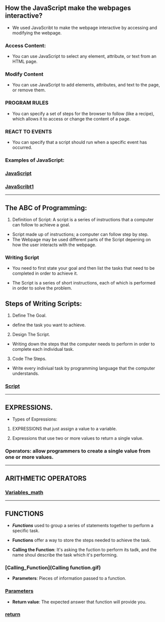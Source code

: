 ## How the JavaScript make the webpages interactive?

* We used JavaScribt to make the webpage interactive by accessing and modifying the webpage.

### Access Content:
* You can use JavaScript to select any element, attribute, or text from an HTML page.

### Modify Content
* You can use JavaScript to add elements, attributes, and text to the page, or remove them.

### PROGRAM RULES
* You can specify a set of steps for the browser to follow (like a recipe), which allows it to access or change the content of a page.

### REACT TO EVENTS
* You can specify that a script should run when a specific event has occurred.

### Examples of JavaScript:
### [JavaScript](interactivate.jpg)

### [JavaScribt1](JavaScribt1.jpg)

***

## The ABC of Programming:

1. Definition of Script:
A script is a series of instructions that a computer can follow to achieve a goal.

* Script made up of instructions; a computer can follow step by step.
* The Webpage may be used different parts of the Script depening on how the user interacts with the webpage.

### Writing Script
* You need to first state your goal and then list the tasks that need to be completed in order to achieve it.

* The Script is a series of short instructions, each of which is performed in order to solve the problem.

## Steps of Writing Scripts:
1. Define The Goal.
* define the task you want to achieve.

2. Design The Script.
* Writing down the steps that the computer needs to perform in order to complete each individual task.

3. Code The Steps.
* Write every indiviual task by programming language that the computer understands.

### [Script](script.jpg)

***

## EXPRESSIONS.
* Types of Expressions:
1. EXPRESSIONS that just assign a value to a variable.

2. Expressions that use two or more values to return a single value.

### Operators: allow programmers to create a single value from one or more values.

***

## ARITHMETIC OPERATORS

### [Variables_math](variables_math.gif)

***

## FUNCTIONS
* ***Functions*** used to group a series of statements together to perform a specific task.

* **Functions** offer a way to store the steps needed to achieve the task.

* **Calling the Function**: It's asking the fuction to perform its tadk, and the name shoul describe the task which it's performing.

### [Calling_Function](Calling function.gif)

* **Parameters**: Pieces of information passed to a function.

### [Parameters](Parameters.jpg)

* **Return value**: The expected answer that function will provide you.

### [return](return.png)

